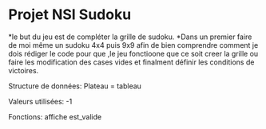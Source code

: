# Projet NSI Sudoku

*le but du jeu est de compléter la grille de sudoku.
*Dans un premier faire de moi même un sudoku 4x4 puis 9x9 afin de bien comprendre comment je dois rédiger le code pour que ,le jeu fonctioone que ce soit creer la grille ou faire les modification des cases vides et finalment définir les conditions de victoires.

Structure de données:
Plateau = tableau

Valeurs utilisées: -1



Fonctions:
affiche
est_valide
